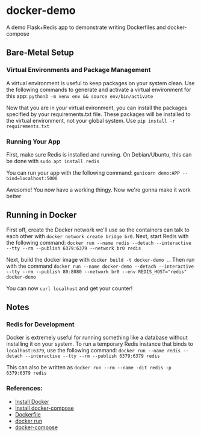 # docker-demo
A demo Flask+Redis app to demonstrate writing Dockerfiles and docker-compose

## Bare-Metal Setup

### Virtual Environments and Package Management
A virtual environment is useful to keep packages on your system clean. Use the following 
commands to generate and activate a virtual environment for this app: `python3 -m venv env && source env/bin/activate`

Now that you are in your virtual evironment, you can install the packages specified by your 
requirements.txt file. These packages will be installed to the virtual environment, not your 
global system. Use `pip install -r requirements.txt`

### Running Your App
First, make sure Redis is installed and running. On Debian/Ubuntu, this can be done with `sudo apt install redis`

You can run your app with the following command: `gunicorn demo:APP --bind=localhost:5000`

Awesome! You now have a working thingy. Now we're gonna make it work better

## Running in Docker
First off, create the Docker network we'll use so the containers can talk to each other with `docker network create bridge br0`. Next, start Redis with the following command: `docker run --name redis --detach --interactive --tty --rm --publish 6379:6379 --network br0 redis`

Next, build the docker image with `docker build -t docker-demo .`. Then run with the command `docker run --name docker-demo --detach --interactive --tty --rm --publish 80:8080 --network br0 --env REDIS_HOST="redis" docker-demo`

You can now `curl localhost` and get your counter!

## Notes

### Redis for Development
Docker is extremely useful for running something like a database without installing it on your system. To run a temporary Redis instance that binds to `localhost:6379`, use the following command: `docker run --name redis --detach --interactive --tty --rm --publish 6379:6379 redis`

This can also be written as `docker run --rm --name -dit redis -p 6379:6379 redis`

### References:
- [Install Docker](https://docs.docker.com/engine/install/)
- [Install docker-compose](https://docs.docker.com/compose/install/)
- [Dockerfile](https://docs.docker.com/engine/reference/builder/)
- [docker run](https://docs.docker.com/engine/reference/run/)
- [docker-compose](https://docs.docker.com/compose/compose-file/compose-file-v3/)
